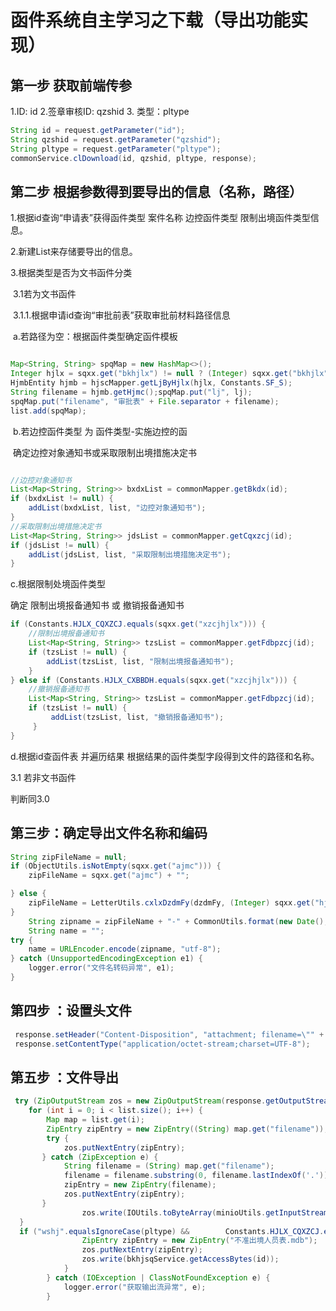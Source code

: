 # 函件系统自主学习之下载（导出功能实现）

## 第一步 获取前端传参

1.ID: id  2.签章审核ID:  qzshid  3. 类型：pltype

```java
String id = request.getParameter("id");
String qzshid = request.getParameter("qzshid");
String pltype = request.getParameter("pltype");
commonService.clDownload(id, qzshid, pltype, response);
```

## 第二步 根据参数得到要导出的信息（名称，路径）

1.根据id查询“申请表”获得函件类型 案件名称 边控函件类型 限制出境函件类型信息。

2.新建List<Map>来存储要导出的信息。

3.根据类型是否为文书函件分类

​	3.1若为文书函件

​		3.1.1.根据申请id查询“审批前表”获取审批前材料路径信息

​		a.若路径为空：根据函件类型确定函件模板

```

```

```java
Map<String, String> spqMap = new HashMap<>();
Integer hjlx = sqxx.get("bkhjlx") != null ? (Integer) sqxx.get("bkhjlx") : (Integer) sqxx.get("xzcjhjlx");
HjmbEntity hjmb = hjscMapper.getLjByHjlx(hjlx, Constants.SF_S);
String filename = hjmb.getHjmc();spqMap.put("lj", lj);
spqMap.put("filename", "审批表" + File.separator + filename);
list.add(spqMap);
```

​	b.若边控函件类型 为 函件类型-实施边控的函

​	确定边控对象通知书或采取限制出境措施决定书

```java

//边控对象通知书
List<Map<String, String>> bxdxList = commonMapper.getBkdx(id);
if (bxdxList != null) {
	addList(bxdxList, list, "边控对象通知书");
}
//采取限制出境措施决定书
List<Map<String, String>> jdsList = commonMapper.getCqxzcj(id);
if (jdsList != null) {
	addList(jdsList, list, "采取限制出境措施决定书");
}
```



c.根据限制处境函件类型 

确定 限制出境报备通知书 或 撤销报备通知书

```java
if (Constants.HJLX_CQXZCJ.equals(sqxx.get("xzcjhjlx"))) {
    //限制出境报备通知书
	List<Map<String, String>> tzsList = commonMapper.getFdbpzcj(id);
    if (tzsList != null) {
    	addList(tzsList, list, "限制出境报备通知书");
    }
} else if (Constants.HJLX_CXBBDH.equals(sqxx.get("xzcjhjlx"))) {
    //撤销报备通知书
    List<Map<String, String>> tzsList = commonMapper.getFdbpzcj(id);
    if (tzsList != null) {
         addList(tzsList, list, "撤销报备通知书");
     }
}
```



d.根据id查函件表 并遍历结果 根据结果的函件类型字段得到文件的路径和名称。

3.1 若非文书函件

判断同3.0

## 第三步：确定导出文件名称和编码

```java
String zipFileName = null;
if (ObjectUtils.isNotEmpty(sqxx.get("ajmc"))) {
	zipFileName = sqxx.get("ajmc") + "";

} else {
	zipFileName = LetterUtils.cxlxDzdmFy(dzdmFy, (Integer) sqxx.get("hjlx"));
}
	String zipname = zipFileName + "-" + CommonUtils.format(new Date(), "yyyy-MM-dd") + ".rar";
	String name = "";
try {
	name = URLEncoder.encode(zipname, "utf-8");
} catch (UnsupportedEncodingException e1) {
	logger.error("文件名转码异常", e1);
}

```

## 第四步 ：设置头文件

```java
 response.setHeader("Content-Disposition", "attachment; filename=\"" + name + "\";filename*=UTF-8''" + name);
 response.setContentType("application/octet-stream;charset=UTF-8");
```



## 第五步 ：文件导出

```java
 try (ZipOutputStream zos = new ZipOutputStream(response.getOutputStream())) {
	for (int i = 0; i < list.size(); i++) {
    	Map map = list.get(i);
        ZipEntry zipEntry = new ZipEntry((String) map.get("filename"));
        try {
        	zos.putNextEntry(zipEntry);
       } catch (ZipException e) {
         	String filename = (String) map.get("filename");
            filename = filename.substring(0, filename.lastIndexOf('.')) + "(" + i + ")" + filename.substring(filename.lastIndexOf('.'), filename.length());
            zipEntry = new ZipEntry(filename);
            zos.putNextEntry(zipEntry);
       }
       	        zos.write(IOUtils.toByteArray(minioUtils.getInputStream((String)map.get("lj")).get()));
  }
  if ("wshj".equalsIgnoreCase(pltype) && 	    Constants.HJLX_CQXZCJ.equals(sqxx.get("xzcjhjlx"))) {
                ZipEntry zipEntry = new ZipEntry("不准出境人员表.mdb");
                zos.putNextEntry(zipEntry);
                zos.write(bkhjsqService.getAccessBytes(id));
            }
        } catch (IOException | ClassNotFoundException e) {
            logger.error("获取输出流异常", e);
        }
```

